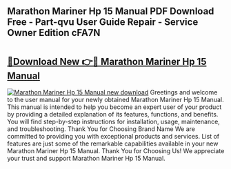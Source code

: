 ## Marathon Mariner Hp 15 Manual PDF Download Free - Part-qvu User Guide Repair - Service Owner Edition cFA7N

# <h2><a href="http://bc6780.oget.top/?id=Marathon+Mariner+Hp+15+Manual">🔗Download New 👉🔴 Marathon Mariner Hp 15 Manual</a></h2>

[![Marathon Mariner Hp 15 Manual new download](https://i.imgur.com/5g1atiW.png)](http://bc6780.oget.top/?id=Marathon+Mariner+Hp+15+Manual)
Greetings and welcome to the user manual for your newly obtained Marathon Mariner Hp 15 Manual. This manual is intended to help you become an expert user of your product by providing a detailed explanation of its features, functions, and benefits. You will find step-by-step instructions for installation, usage, maintenance, and troubleshooting. Thank You for Choosing Brand Name We are committed to providing you with exceptional products and services. List of features are just some of the remarkable capabilities available in your new Marathon Mariner Hp 15 Manual. Thank You for Choosing Us! We appreciate your trust and support Marathon Mariner Hp 15 Manual.
